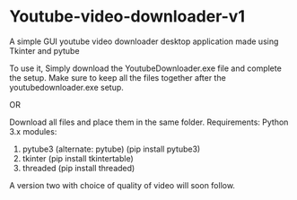 # Youtube-video-downloader-v1
A simple GUI youtube video downloader desktop application made using Tkinter and pytube

To use it, 
Simply download the YoutubeDownloader.exe file and complete the setup. Make sure to keep all the files together after the youtubedownloader.exe setup.

OR

Download all files and place them in the same folder.
Requirements:
Python 3.x
modules:
1) pytube3 (alternate: pytube) (pip install pytube3)
2) tkinter  (pip install tkintertable)
3) threaded (pip install threaded)


A version two with choice of quality of video will soon follow.
